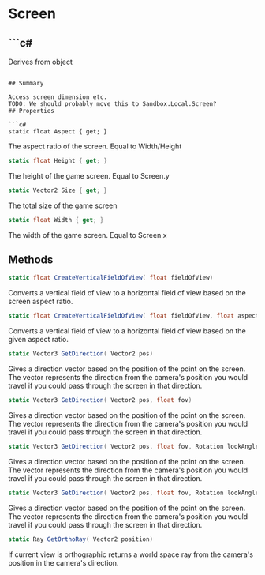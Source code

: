 # Screen

## ```c#
Derives from object
```

## Summary

Access screen dimension etc.
TODO: We should probably move this to Sandbox.Local.Screen?
## Properties

```c#
static float Aspect { get; } 
```
The aspect ratio of the screen. Equal to Width/Height
```c#
static float Height { get; } 
```
The height of the game screen. Equal to Screen.y
```c#
static Vector2 Size { get; } 
```
The total size of the game screen
```c#
static float Width { get; } 
```
The width of the game screen. Equal to Screen.x
## Methods

```c#
static float CreateVerticalFieldOfView( float fieldOfView) 
```
Converts a vertical field of view to a horizontal field of view based on the screen aspect ratio.
```c#
static float CreateVerticalFieldOfView( float fieldOfView, float aspectRatio) 
```
Converts a vertical field of view to a horizontal field of view based on the given aspect ratio.
```c#
static Vector3 GetDirection( Vector2 pos) 
```
Gives a direction vector based on the position of the point on the screen. The vector represents the direction
from the camera's position you would travel if you could pass through the screen in that direction.
```c#
static Vector3 GetDirection( Vector2 pos, float fov) 
```
Gives a direction vector based on the position of the point on the screen. The vector represents the direction
from the camera's position you would travel if you could pass through the screen in that direction.
```c#
static Vector3 GetDirection( Vector2 pos, float fov, Rotation lookAngle) 
```
Gives a direction vector based on the position of the point on the screen. The vector represents the direction
from the camera's position you would travel if you could pass through the screen in that direction.
```c#
static Vector3 GetDirection( Vector2 pos, float fov, Rotation lookAngle, Vector2 screenSize) 
```
Gives a direction vector based on the position of the point on the screen. The vector represents the direction
from the camera's position you would travel if you could pass through the screen in that direction.
```c#
static Ray GetOrthoRay( Vector2 position) 
```
If current view is orthographic returns a world space ray from the camera's position in the camera's direction.
